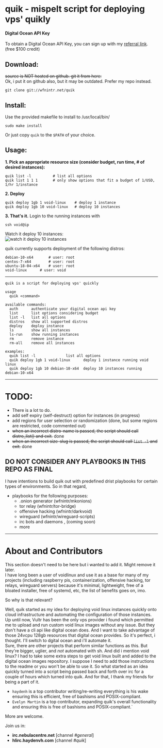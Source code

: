 # quik - mispelt script for deploying vps' quikly

#### Digital Ocean API Key
To obtain a Digital Ocean API Key, you can sign up with my [referral link](https://m.do.co/c/c5ace8d7755e). (free $100 credit)

## Download:
~~source is NOT hosted on github. git it from here:~~  
Ok, i put it on github also, but it may be outdated. Prefer my repo instead.
```
git clone git://wfnintr.net/quik 
```

## Install:
Use the provided makefile to install to /usr/local/bin/ 
```
sudo make install
```
Or just copy `quik` to the `$PATH` of your choice.   

## Usage:
**1. Pick an appropriate resource size (consider budget, run time, # of desired instances):**
```
quik list -l          # list all options
quik list 1 1 1       # only show options that fit a budget of 1/USD, 1/hr 1/instance
```

**2. Deploy**
```
quik deploy 1gb 1 void-linux	# deploy 1 instance 
quik deploy 1gb 10 void-linux	# deploy 10 instances
```

**3. That's it.** Login to the running instances with  
```
ssh void@ip
```

Watch it deploy 10 instances:  
![watch it deploy 10 instances](http://wfnintr.net/images/quik_demo_short.gif)

quik currently supports deployment of the following distros:  
```
debian-10-x64		# user: root
centos-7-x64		# user: root
ubuntu-18-04-x64	# user: root
void-linux		# user: void
```

---

```
quik is a script for deploying vps' quickly

usage
  quik <command>

available commands:
  auth		authenticate your digital ocean api key
  list		list options considering budget
  list -l	list all options
  distros	show all supported distros
  deploy	deploy instance
  ls		show all instances
  ls-run	show running instances
  rm		remove instance
  rm-all	remove all instances

examples:
  quik list -l				list all options
  quik deploy 1gb 1 void-linux		deploy 1 instance running void linux
  quik deploy 1gb 10 debian-10-x64	deploy 10 instances running debian-10-x64
```

---


# TODO:
- There is a lot to do.
- add self expiry (self-destruct) option for instances (in progress) 
- add regions for user selection or randomization (done, but some regions are restricted, code commented out)
- ~~when an incorrect distro-name is passed, the script should call distro_list() and exit.~~ done
- ~~when an incorrect size-slug is passed, the script should call `list -l` and exit.~~ done


## DO NOT CONSIDER ANY PLAYBOOKS IN THIS REPO AS FINAL
I have intentions to build quik out with predefined drist playbooks for certain types of environments. So in that regard,  
- playbooks for the following purposes:
	- .onion generator (wfnintr/mkonions)
	- tor relay (wfnintr/tor-bridge)
	- offensive hacking (wfnintr/darkvoid)
	- wireguard (wfnintr/wireguard-scripts)
	- irc bots and daemons , (coming soon)
	- more


---

# About and Contributors 
This section doesn't need to be here but i wanted to add it. Might remove it later.  
I have long been a user of voidlinux and use it as a base for many of my projects (including raspberry pis, containerization, offensive hacking, tor relays, wireguard servers) because it's minimal, lightweight, free of a bloated installer, free of systemd, etc, the list of benefits goes on, imo.

So why is that relevant?   

Well, quik started as my idea for deploying void linux instances quickly onto cloud infrastructure and automating the configuration of those instances.   
Up until now, Vultr has been the only vps provider i found which permitted me to upload and run custom void linux images without any issue. But they don't have a cli api like digital ocean does. And I want to take advantage of those 24vcpu 128gb resources that digital ocean provides. So it's perfect, i thought. I'll switch to dgital ocean and i'll automate it.  
Sure, there are other projects that perform similar functions as this. But they're bigger, uglier, and *not* automated with sh. And did i mention void linux? I had to take some extra steps to get void linux built and added to the digital ocean images repository. I suppose I need to add those instructions to the readme or you won't be able to use it.
So what started as an idea quickly turned into a script being passed back and forth over irc for a couple of hours which turned into quik. And for that, I thank my friends for being a part of it.   

- `haydenh` is a top contributor writing/re-writing everything is his wake ensuring this is efficient, free of bashisms and POSIX-compliant. 
- `Evelyn Martin` is a top contributor, expanding quik's overall functionality and ensuring this is free of bashisms and POSIX-compliant.`

More are welcome. 

Join us in:  
- **irc.nebulacentre.net** [channel *#general*]
- **hlirc.haydenvh.com** [channel *#quik*]

